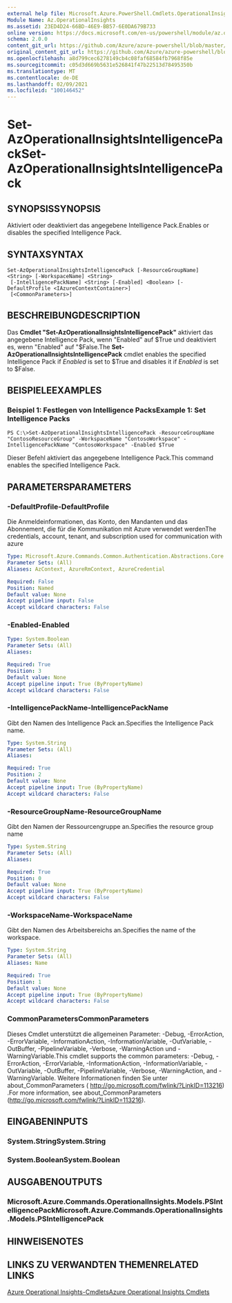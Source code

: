 ```yaml
---
external help file: Microsoft.Azure.PowerShell.Cmdlets.OperationalInsights.dll-Help.xml
Module Name: Az.OperationalInsights
ms.assetid: 23ED4D24-66BD-46E9-BB57-6E0DA679B733
online version: https://docs.microsoft.com/en-us/powershell/module/az.operationalinsights/set-azoperationalinsightsintelligencepack
schema: 2.0.0
content_git_url: https://github.com/Azure/azure-powershell/blob/master/src/OperationalInsights/OperationalInsights/help/Set-AzOperationalInsightsIntelligencePack.md
original_content_git_url: https://github.com/Azure/azure-powershell/blob/master/src/OperationalInsights/OperationalInsights/help/Set-AzOperationalInsightsIntelligencePack.md
ms.openlocfilehash: a8d799cec6278149cb4c08faf68584fb7968f85e
ms.sourcegitcommit: c05d3d669b5631e526841f47b22513d78495350b
ms.translationtype: MT
ms.contentlocale: de-DE
ms.lasthandoff: 02/09/2021
ms.locfileid: "100146452"
---
```

# <span data-ttu-id="54374-101">Set-AzOperationalInsightsIntelligencePack</span><span class="sxs-lookup"><span data-stu-id="54374-101">Set-AzOperationalInsightsIntelligencePack</span></span>

## <span data-ttu-id="54374-102">SYNOPSIS</span><span class="sxs-lookup"><span data-stu-id="54374-102">SYNOPSIS</span></span>
<span data-ttu-id="54374-103">Aktiviert oder deaktiviert das angegebene Intelligence Pack.</span><span class="sxs-lookup"><span data-stu-id="54374-103">Enables or disables the specified Intelligence Pack.</span></span>

## <span data-ttu-id="54374-104">SYNTAX</span><span class="sxs-lookup"><span data-stu-id="54374-104">SYNTAX</span></span>

```
Set-AzOperationalInsightsIntelligencePack [-ResourceGroupName] <String> [-WorkspaceName] <String>
 [-IntelligencePackName] <String> [-Enabled] <Boolean> [-DefaultProfile <IAzureContextContainer>]
 [<CommonParameters>]
```

## <span data-ttu-id="54374-105">BESCHREIBUNG</span><span class="sxs-lookup"><span data-stu-id="54374-105">DESCRIPTION</span></span>
<span data-ttu-id="54374-106">Das **Cmdlet "Set-AzOperationalInsightsIntelligencePack"** aktiviert  das angegebene Intelligence Pack, wenn  "Enabled" auf $True und deaktiviert es, wenn "Enabled" auf "$False.</span><span class="sxs-lookup"><span data-stu-id="54374-106">The **Set-AzOperationalInsightsIntelligencePack** cmdlet enables the specified Intelligence Pack if *Enabled* is set to $True and disables it if *Enabled* is set to $False.</span></span>

## <span data-ttu-id="54374-107">BEISPIELE</span><span class="sxs-lookup"><span data-stu-id="54374-107">EXAMPLES</span></span>

### <span data-ttu-id="54374-108">Beispiel 1: Festlegen von Intelligence Packs</span><span class="sxs-lookup"><span data-stu-id="54374-108">Example 1: Set Intelligence Packs</span></span>
```
PS C:\>Set-AzOperationalInsightsIntelligencePack -ResourceGroupName "ContosoResourceGroup" -WorkspaceName "ContosoWorkspace" -IntelligencePackName "ContosoWorkspace" -Enabled $True
```

<span data-ttu-id="54374-109">Dieser Befehl aktiviert das angegebene Intelligence Pack.</span><span class="sxs-lookup"><span data-stu-id="54374-109">This command enables the specified Intelligence Pack.</span></span>

## <span data-ttu-id="54374-110">PARAMETERS</span><span class="sxs-lookup"><span data-stu-id="54374-110">PARAMETERS</span></span>

### <span data-ttu-id="54374-111">-DefaultProfile</span><span class="sxs-lookup"><span data-stu-id="54374-111">-DefaultProfile</span></span>
<span data-ttu-id="54374-112">Die Anmeldeinformationen, das Konto, den Mandanten und das Abonnement, die für die Kommunikation mit Azure verwendet werden</span><span class="sxs-lookup"><span data-stu-id="54374-112">The credentials, account, tenant, and subscription used for communication with azure</span></span>

```yaml
Type: Microsoft.Azure.Commands.Common.Authentication.Abstractions.Core.IAzureContextContainer
Parameter Sets: (All)
Aliases: AzContext, AzureRmContext, AzureCredential

Required: False
Position: Named
Default value: None
Accept pipeline input: False
Accept wildcard characters: False
```

### <span data-ttu-id="54374-113">-Enabled</span><span class="sxs-lookup"><span data-stu-id="54374-113">-Enabled</span></span>
```yaml
Type: System.Boolean
Parameter Sets: (All)
Aliases:

Required: True
Position: 3
Default value: None
Accept pipeline input: True (ByPropertyName)
Accept wildcard characters: False
```

### <span data-ttu-id="54374-114">-IntelligencePackName</span><span class="sxs-lookup"><span data-stu-id="54374-114">-IntelligencePackName</span></span>
<span data-ttu-id="54374-115">Gibt den Namen des Intelligence Pack an.</span><span class="sxs-lookup"><span data-stu-id="54374-115">Specifies the Intelligence Pack name.</span></span>

```yaml
Type: System.String
Parameter Sets: (All)
Aliases:

Required: True
Position: 2
Default value: None
Accept pipeline input: True (ByPropertyName)
Accept wildcard characters: False
```

### <span data-ttu-id="54374-116">-ResourceGroupName</span><span class="sxs-lookup"><span data-stu-id="54374-116">-ResourceGroupName</span></span>
<span data-ttu-id="54374-117">Gibt den Namen der Ressourcengruppe an.</span><span class="sxs-lookup"><span data-stu-id="54374-117">Specifies the resource group name</span></span>

```yaml
Type: System.String
Parameter Sets: (All)
Aliases:

Required: True
Position: 0
Default value: None
Accept pipeline input: True (ByPropertyName)
Accept wildcard characters: False
```

### <span data-ttu-id="54374-118">-WorkspaceName</span><span class="sxs-lookup"><span data-stu-id="54374-118">-WorkspaceName</span></span>
<span data-ttu-id="54374-119">Gibt den Namen des Arbeitsbereichs an.</span><span class="sxs-lookup"><span data-stu-id="54374-119">Specifies the name of the workspace.</span></span>

```yaml
Type: System.String
Parameter Sets: (All)
Aliases: Name

Required: True
Position: 1
Default value: None
Accept pipeline input: True (ByPropertyName)
Accept wildcard characters: False
```

### <span data-ttu-id="54374-120">CommonParameters</span><span class="sxs-lookup"><span data-stu-id="54374-120">CommonParameters</span></span>
<span data-ttu-id="54374-121">Dieses Cmdlet unterstützt die allgemeinen Parameter: -Debug, -ErrorAction, -ErrorVariable, -InformationAction, -InformationVariable, -OutVariable, -OutBuffer, -PipelineVariable, -Verbose, -WarningAction und -WarningVariable.</span><span class="sxs-lookup"><span data-stu-id="54374-121">This cmdlet supports the common parameters: -Debug, -ErrorAction, -ErrorVariable, -InformationAction, -InformationVariable, -OutVariable, -OutBuffer, -PipelineVariable, -Verbose, -WarningAction, and -WarningVariable.</span></span> <span data-ttu-id="54374-122">Weitere Informationen finden Sie unter about_CommonParameters ( http://go.microsoft.com/fwlink/?LinkID=113216) .</span><span class="sxs-lookup"><span data-stu-id="54374-122">For more information, see about_CommonParameters (http://go.microsoft.com/fwlink/?LinkID=113216).</span></span>

## <span data-ttu-id="54374-123">EINGABEN</span><span class="sxs-lookup"><span data-stu-id="54374-123">INPUTS</span></span>

### <span data-ttu-id="54374-124">System.String</span><span class="sxs-lookup"><span data-stu-id="54374-124">System.String</span></span>

### <span data-ttu-id="54374-125">System.Boolean</span><span class="sxs-lookup"><span data-stu-id="54374-125">System.Boolean</span></span>

## <span data-ttu-id="54374-126">AUSGABEN</span><span class="sxs-lookup"><span data-stu-id="54374-126">OUTPUTS</span></span>

### <span data-ttu-id="54374-127">Microsoft.Azure.Commands.OperationalInsights.Models.PSIntelligencePack</span><span class="sxs-lookup"><span data-stu-id="54374-127">Microsoft.Azure.Commands.OperationalInsights.Models.PSIntelligencePack</span></span>

## <span data-ttu-id="54374-128">HINWEISE</span><span class="sxs-lookup"><span data-stu-id="54374-128">NOTES</span></span>

## <span data-ttu-id="54374-129">LINKS ZU VERWANDTEN THEMEN</span><span class="sxs-lookup"><span data-stu-id="54374-129">RELATED LINKS</span></span>

[<span data-ttu-id="54374-130">Azure Operational Insights-Cmdlets</span><span class="sxs-lookup"><span data-stu-id="54374-130">Azure Operational Insights Cmdlets</span></span>](./Az.OperationalInsights.md)


